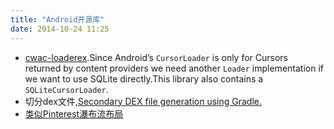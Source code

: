 ```yaml
---
title: "Android开源库"
date: 2014-10-24 11:25
---
```

+ [cwac-loaderex](https://github.com/commonsguy/cwac-loaderex).Since Android’s ``CursorLoader`` is only for Cursors returned by content providers we need another ``Loader`` implementation if we want to use SQLite directly.This library also contains a ``SQLiteCursorLoader``.
+ 切分dex文件,[Secondary DEX file generation using Gradle.](https://github.com/creativepsyco/secondary-dex-gradle)
+ [类似Pinterest瀑布流布局](https://github.com/etsy/AndroidStaggeredGrid)
